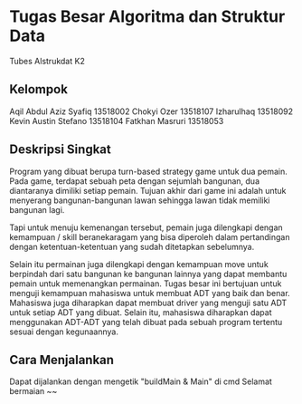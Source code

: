 # Tugas Besar Algoritma dan Struktur Data
Tubes Alstrukdat K2

## Kelompok
Aqil Abdul Aziz Syafiq	13518002
Chokyi Ozer			    13518107
Izharulhaq			    13518092
Kevin Austin Stefano	13518104
Fatkhan Masruri		    13518053

## Deskripsi Singkat
Program yang dibuat berupa turn-based strategy game untuk dua pemain. Pada game, terdapat sebuah peta dengan sejumlah bangunan, dua diantaranya dimiliki setiap pemain. Tujuan akhir dari game ini adalah untuk menyerang bangunan-bangunan lawan sehingga lawan tidak memiliki bangunan lagi.

Tapi untuk menuju kemenangan tersebut, pemain juga dilengkapi dengan kemampuan / skill beranekaragam yang bisa diperoleh dalam pertandingan dengan ketentuan-ketentuan yang sudah ditetapkan sebelumnya.

Selain itu permainan juga dilengkapi dengan kemampuan move untuk berpindah dari satu bangunan ke bangunan lainnya yang dapat membantu pemain untuk memenangkan permainan.
Tugas besar ini bertujuan untuk menguji kemampuan mahasiswa untuk membuat ADT yang baik dan benar. Mahasiswa juga diharapkan dapat membuat driver yang menguji satu ADT untuk setiap ADT yang dibuat. Selain itu, mahasiswa diharapkan dapat menggunakan ADT-ADT yang telah dibuat pada sebuah program tertentu sesuai dengan kegunaannya.


## Cara Menjalankan
Dapat dijalankan dengan mengetik "buildMain & Main" di cmd
Selamat bermaian ~~
